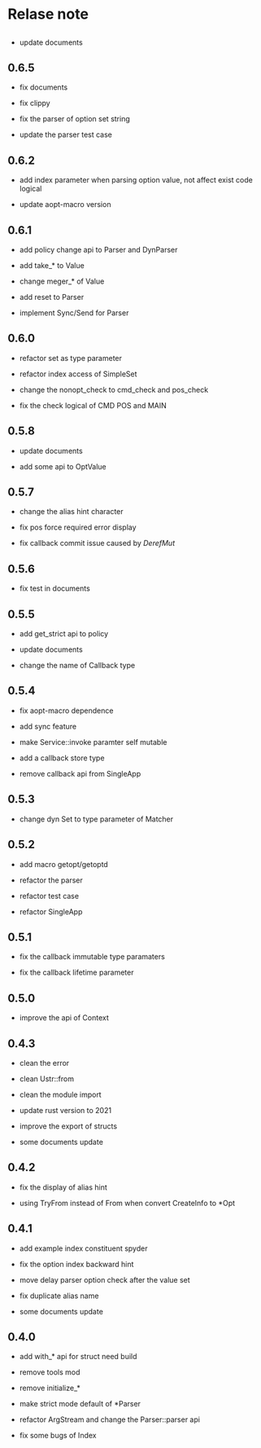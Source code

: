 
# Relase note

## 

- update documents

## 0.6.5

- fix documents

- fix clippy

- fix the parser of option set string

- update the parser test case

## 0.6.2

- add index parameter when parsing option value, not affect exist code logical

- update aopt-macro version

## 0.6.1

- add policy change api to Parser and DynParser

- add take_* to Value

- change meger_* of Value

- add reset to Parser

- implement Sync/Send for Parser

## 0.6.0

- refactor set as type parameter

- refactor index access of SimpleSet

- change the nonopt_check to cmd_check and pos_check

- fix the check logical of CMD POS and MAIN

## 0.5.8

- update documents

- add some api to OptValue

## 0.5.7

- change the alias hint character

- fix pos force required error display

- fix callback commit issue caused by *DerefMut*

## 0.5.6

- fix test in documents

## 0.5.5

- add get_strict api to policy

- update documents

- change the name of Callback type

## 0.5.4

- fix aopt-macro dependence

- add sync feature

- make Service::invoke paramter self mutable

- add a callback store type

- remove callback api from SingleApp

## 0.5.3

- change dyn Set to type parameter of Matcher

## 0.5.2

- add macro getopt/getoptd

- refactor the parser

- refactor test case

- refactor SingleApp

## 0.5.1

- fix the callback immutable type paramaters

- fix the callback lifetime parameter

## 0.5.0

- improve the api of Context

## 0.4.3

- clean the error

- clean Ustr::from

- clean the module import

- update rust version to 2021

- improve the export of structs

- some documents update 

## 0.4.2

- fix the display of alias hint

- using TryFrom instead of From when convert CreateInfo to *Opt

## 0.4.1

- add example index constituent spyder

- fix the option index backward hint

- move delay parser option check after the value set

- fix duplicate alias name

- some documents update

## 0.4.0

- add with_* api for struct need build

- remove tools mod

- remove initialize_*

- make strict mode default of *Parser

- refactor ArgStream and change the Parser::parser api

- fix some bugs of Index